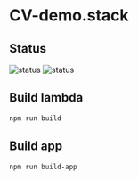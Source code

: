 # CV-demo.stack

## Status
![status](https://github.com/TheoTonneau/cv-demo.stack/actions/workflows/test-on-push.yml/badge.svg)
![status](https://github.com/TheoTonneau/cv-demo.stack/actions/workflows/manual_deployment.yml/badge.svg)



## Build lambda

```bash
npm run build
```

## Build app

```bash
npm run build-app
```